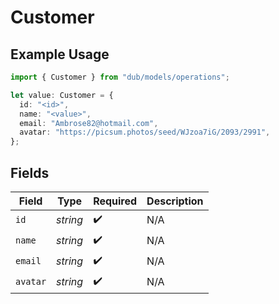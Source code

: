 # Customer

## Example Usage

```typescript
import { Customer } from "dub/models/operations";

let value: Customer = {
  id: "<id>",
  name: "<value>",
  email: "Ambrose82@hotmail.com",
  avatar: "https://picsum.photos/seed/WJzoa7iG/2093/2991",
};
```

## Fields

| Field              | Type               | Required           | Description        |
| ------------------ | ------------------ | ------------------ | ------------------ |
| `id`               | *string*           | :heavy_check_mark: | N/A                |
| `name`             | *string*           | :heavy_check_mark: | N/A                |
| `email`            | *string*           | :heavy_check_mark: | N/A                |
| `avatar`           | *string*           | :heavy_check_mark: | N/A                |